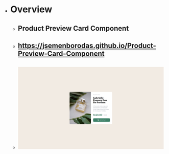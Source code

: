 - # Overview
  - ## Product Preview Card Component
  - ## https://jsemenborodas.github.io/Product-Preview-Card-Component
  - ## ![task](image.png)